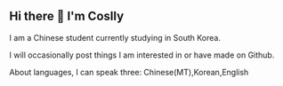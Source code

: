 ## Hi there 👋 I'm Coslly
I am a Chinese student currently studying in South Korea.

I will occasionally post things I am interested in or have made on Github.

About languages, I can speak three: Chinese(MT),Korean,English

<!--
**Coslly/Coslly** is a ✨ _special_ ✨ repository because its `README.md` (this file) appears on your GitHub profile.

Here are some ideas to get you started:

- 🔭 I’m currently working on ...
- 🌱 I’m currently learning ...
- 👯 I’m looking to collaborate on ...
- 🤔 I’m looking for help with ...
- 💬 Ask me about ...
- 📫 How to reach me: ...
- 😄 Pronouns: ...
- ⚡ Fun fact: ...
-->
